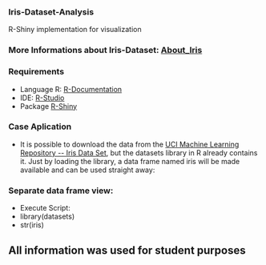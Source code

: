 ### Iris-Dataset-Analysis
R-Shiny implementation for visualization
### More Informations about Iris-Dataset: [About_Iris](http://www.lac.inpe.br/~rafael.santos/Docs/CAP394/WholeStory-Iris.html)
### Requirements
- Language R: [R-Documentation](https://cran.r-project.org/bin/windows/base/)
- IDE: [R-Studio](https://rstudio.com/products/rstudio/download/)
- Package [R-Shiny](https://shiny.rstudio.com/)
### Case Aplication
- It is possible to download the data from the [UCI Machine Learning Repository -- Iris Data Set](http://archive.ics.uci.edu/ml/datasets/Iris), but the datasets library in R already contains it. Just by loading the library, a data frame named iris will be made available and can be used straight away:
### Separate data frame view:
 - Execute Script:
  - library(datasets)
  - str(iris)
## All information was used for student purposes
